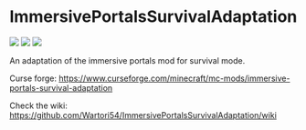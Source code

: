 # ImmersivePortalsSurvivalAdaptation
[![](https://img.shields.io/badge/Modloader-fabric-green)](https://fabricmc.net/)
[![](http://cf.way2muchnoise.eu/477290.svg)](https://www.curseforge.com/minecraft/mc-mods/immersive-portals-survival-adaptation)
[![](http://cf.way2muchnoise.eu/versions/477290.svg)](https://www.curseforge.com/minecraft/mc-mods/immersive-portals-survival-adaptation)

An adaptation of the immersive portals mod for survival mode.

Curse forge: https://www.curseforge.com/minecraft/mc-mods/immersive-portals-survival-adaptation

Check the wiki: https://github.com/Wartori54/ImmersivePortalsSurvivalAdaptation/wiki
